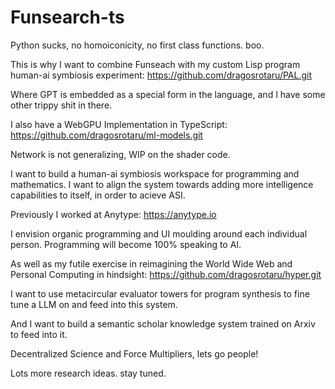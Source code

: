 # Funsearch-ts

Python sucks, no homoiconicity, no first class functions. boo.

This is why I want to combine Funseach with my custom Lisp program human-ai symbiosis experiment: https://github.com/dragosrotaru/PAL.git

Where GPT is embedded as a special form in the language, and I have some other trippy shit in there.

I also have a WebGPU Implementation in TypeScript: https://github.com/dragosrotaru/ml-models.git

Network is not generalizing, WIP on the shader code.

I want to build a human-ai symbiosis workspace for programming and mathematics. I want to align the system towards adding more intelligence capabilities to itself, in order to acieve ASI.

Previously I worked at Anytype: https://anytype.io

I envision organic programming and UI moulding around each individual person. Programming will become 100% speaking to AI.

As well as my futile exercise in reimagining the World Wide Web and Personal Computing in hindsight: https://github.com/dragosrotaru/hyper.git 

I want to use metacircular evaluator towers for program synthesis to fine tune a LLM on and feed into this system.

And I want to build a semantic scholar knowledge system trained on Arxiv to feed into it.

Decentralized Science and Force Multipliers, lets go people!

Lots more research ideas. stay tuned.

